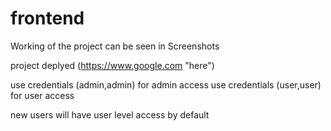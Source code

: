 # frontend
Working of the project can be seen in Screenshots

project deplyed (https://www.google.com "here")

use credentials (admin,admin) for admin access
use credentials (user,user) for user access

new users will have user level access by default
